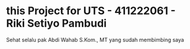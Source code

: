 # this Project for UTS - 411222061 - Riki Setiyo Pambudi
Sehat selalu pak Abdi Wahab S.Kom., MT yang sudah membimbing saya